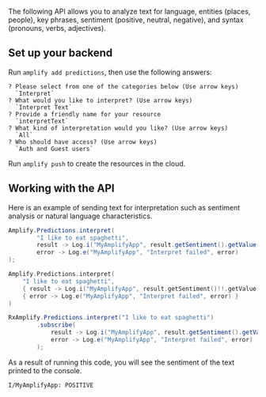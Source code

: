 The following API allows you to analyze text for language, entities (places, people), key phrases, sentiment (positive, neutral, negative), and syntax (pronouns, verbs, adjectives).

## Set up your backend

Run `amplify add predictions`, then use the following answers:

```console
? Please select from one of the categories below (Use arrow keys)
  `Interpret`
? What would you like to interpret? (Use arrow keys)
  `Interpret Text`
? Provide a friendly name for your resource
  `interpretText`
? What kind of interpretation would you like? (Use arrow keys)
  `All`
? Who should have access? (Use arrow keys)
  `Auth and Guest users`
```

Run `amplify push` to create the resources in the cloud.

## Working with the API

Here is an example of sending text for interpretation such as sentiment analysis or natural language characteristics.

<amplify-block-switcher>
<amplify-block name="Java">

```java
Amplify.Predictions.interpret(
        "I like to eat spaghetti",
        result -> Log.i("MyAmplifyApp", result.getSentiment().getValue().toString()),
        error -> Log.e("MyAmplifyApp", "Interpret failed", error)
);
```

</amplify-block>
<amplify-block name="Kotlin">

```kotlin
Amplify.Predictions.interpret(
    "I like to eat spaghetti",
    { result -> Log.i("MyAmplifyApp", result.getSentiment()!!.getValue().toString()) },
    { error -> Log.e("MyAmplifyApp", "Interpret failed", error) }
)
```

</amplify-block>
<amplify-block name="RxJava">

```java
RxAmplify.Predictions.interpret("I like to eat spaghetti")
        .subscribe(
            result -> Log.i("MyAmplifyApp", result.getSentiment().getValue().toString()),
            error -> Log.e("MyAmplifyApp", "Interpret failed", error)
        );
```

</amplify-block>
</amplify-block-switcher>

As a result of running this code, you will see the sentiment of the text printed to the console.

```console
I/MyAmplifyApp: POSITIVE
```
